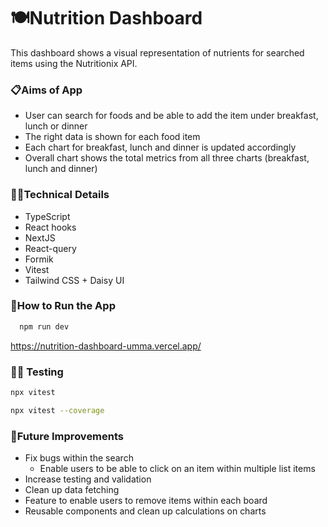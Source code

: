 # 🍽️Nutrition Dashboard

This dashboard shows a visual representation of nutrients for searched items using the Nutritionix API.

### 📋Aims of App

- User can search for foods and be able to add the item under breakfast, lunch or dinner
- The right data is shown for each food item
- Each chart for breakfast, lunch and dinner is updated accordingly
- Overall chart shows the total metrics from all three charts (breakfast, lunch and dinner)

### 👩‍💻Technical Details

- TypeScript
- React hooks
- NextJS
- React-query
- Formik
- Vitest
- Tailwind CSS + Daisy UI

### 🔧How to Run the App

```bash
  npm run dev
```

https://nutrition-dashboard-umma.vercel.app/

### 🕵️‍♀️ Testing

```bash
npx vitest

npx vitest --coverage
```

### 💭Future Improvements

- Fix bugs within the search
  - Enable users to be able to click on an item within multiple list items
- Increase testing and validation
- Clean up data fetching
- Feature to enable users to remove items within each board
- Reusable components and clean up calculations on charts
